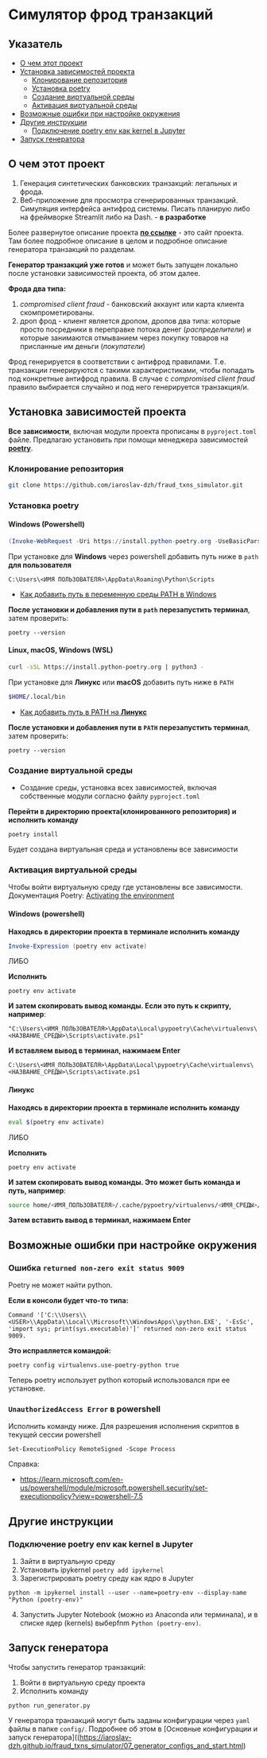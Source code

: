 
# Симулятор фрод транзакций

## Указатель

- [О чем этот проект](#о-чем-этот-проект)
- [Установка зависимостей проекта](#установка-зависимостей-проекта)
	- [Клонирование репозитория](#клонирование-репозитория)
	- [Установка poetry](#установка-poetry)
	- [Создание виртуальной среды](#создание-виртуальной-среды)
	- [Активация виртуальной среды](#активация-виртуальной-среды)
- [Возможные ошибки при настройке окружения](#возможные-ошибки-при-настройке-окружения)
- [Другие инструкции](#другие-инструкции)
	- [Подключение poetry env как kernel в Jupyter](#подключение-poetry-env-как-kernel-в-jupyter)
- [Запуск генератора](#запуск-генератора)


## О чем этот проект

1. Генерация синтетических банковских транзакций: легальных и фрода. 
2. Веб-приложение для просмотра сгенерированных транзакций. Симуляция интерфейса антифрод системы. Писать планирую либо на фреймворке Streamlit либо на Dash. - **в разработке**

Более развернутое описание проекта **[по ссылке](https://iaroslav-dzh.github.io/fraud_txns_simulator/01_%D0%93%D0%BB%D0%B0%D0%B2%D0%BD%D0%B0%D1%8F_%D1%81%D1%82%D1%80%D0%B0%D0%BD%D0%B8%D1%86%D0%B0_%D0%BF%D1%80%D0%BE%D0%B5%D0%BA%D1%82%D0%B0_af01.html)** - это сайт проекта. Там более подробное описание в целом и подробное описание генератора транзакций по разделам.

**Генератор транзакций уже готов** и может быть запущен локально после установки зависимостей проекта, об этом далее.

**Фрода два типа:** 
1. *compromised client fraud* - банковский аккаунт или карта клиента скомпрометированы.
2. дроп фрод - клиент является дропом, дропов два типа: которые просто посредники в переправке потока денег (*распределители*) и которые занимаются отмыванием через покупку товаров на присланные им деньги (*покупатели*)  

Фрод генерируется в соответствии с антифрод правилами. Т.е. транзакции генерируются с такими характеристиками, чтобы попадать под конкретные антифрод правила. В случае с *compromised client fraud* правило выбирается случайно и под него генерируется транзакция/и.  

## Установка зависимостей проекта

**Все зависимости**, включая модули проекта прописаны в `pyproject.toml` файле.
Предлагаю установить при помощи менеджера зависимостей **[poetry](https://python-poetry.org/)**.  

### Клонирование репозитория

```bash
git clone https://github.com/iaroslav-dzh/fraud_txns_simulator.git
```


### Установка poetry

#### Windows (Powershell)
```powershell
(Invoke-WebRequest -Uri https://install.python-poetry.org -UseBasicParsing).Content | py -
```

При установке для **Windows** через powershell добавить путь ниже в `path` **для пользователя**
```
C:\Users\<ИМЯ ПОЛЬЗОВАТЕЛЯ>\AppData\Roaming\Python\Scripts
```
- [Как добавить путь в переменную среды PATH в Windows](https://remontka.pro/add-to-path-variable-windows/)

**После установки и добавления пути в `path` перезапустить терминал**, затем проверить:
```
poetry --version
```

#### Linux, macOS, Windows (WSL)
```bash
curl -sSL https://install.python-poetry.org | python3 -
```

При установке для **Линукс** или **macOS** добавить путь ниже в `PATH`
```bash
$HOME/.local/bin
```
- [Как добавить путь в PATH на **Линукс**](https://iaroslav-dzh.github.io/fraud_txns_simulator/installation/how_to_add_poetry_to_path_linux.html)

**После установки и добавления пути в `PATH` перезапустить терминал**, затем проверить:
```
poetry --version
```


### Создание виртуальной среды

- Создание среды, установка всех зависимостей, включая собственные модули согласно  файлу `pyproject.toml`

**Перейти в директорию проекта(клонированного репозитория) и исполнить команду**
```
poetry install
```

Будет создана виртуальная среда и установлены все зависимости

### Активация виртуальной среды

Чтобы войти виртуальную среду где установлены все зависимости.  
Документация Poetry: [Activating the environment](https://python-poetry.org/docs/managing-environments/#activating-the-environment)

#### Windows (powershell)

**Находясь в директории проекта в терминале исполнить команду**
```powershell
Invoke-Expression (poetry env activate)
```

ЛИБО

**Исполнить**
```
poetry env activate
```

**И затем скопировать вывод команды. Если это путь к скрипту, например**:
```
"C:\Users\<ИМЯ_ПОЛЬЗОВАТЕЛЯ>\AppData\Local\pypoetry\Cache\virtualenvs\<НАЗВАНИЕ_СРЕДЫ>\Scripts\activate.ps1"
```

**И вставляем вывод в терминал, нажимаем Enter**
```
C:\Users\<ИМЯ_ПОЛЬЗОВАТЕЛЯ>\AppData\Local\pypoetry\Cache\virtualenvs\<НАЗВАНИЕ_СРЕДЫ>\Scripts\activate.ps1
```

#### Линукс

**Находясь в директории проекта в терминале исполнить команду**
```bash
eval $(poetry env activate)
```

ЛИБО

**Исполнить**
```
poetry env activate
```

**И затем скопировать вывод команды. Это может быть команда и путь, например**:
```bash
source home/<ИМЯ_ПОЛЬЗОВАТЕЛЯ>/.cache/pypoetry/virtualenvs/<ИМЯ_СРЕДЫ>/activate
```

**Затем вставить вывод в терминал, нажимаем Enter**


## Возможные ошибки при настройке окружения

### Ошибка  `returned non-zero exit status 9009`

Poetry не может найти python.

**Если в консоли будет что-то типа:**
```
Command '['C:\\Users\\<USER>\\AppData\\Local\\Microsoft\\WindowsApps\\python.EXE', '-EsSc', 'import sys; print(sys.executable)']' returned non-zero exit status 9009.
```

**Это исправляется командой:**
```
poetry config virtualenvs.use-poetry-python true
```

Теперь poetry использует python который использовался при ее установке.


### `UnauthorizedAccess Error` в powershell 

Исполнить команду ниже. Для разрешения исполнения скриптов в текущей сессии powershell
```
Set-ExecutionPolicy RemoteSigned -Scope Process
```

Справка:
- https://learn.microsoft.com/en-us/powershell/module/microsoft.powershell.security/set-executionpolicy?view=powershell-7.5


## Другие инструкции

### Подключение poetry env как kernel в Jupyter

1. Зайти в виртуальную среду
2. Установить ipykernel `poetry add ipykernel`
3. Зарегистрировать poetry среду как ядро в Jupyter

```
python -m ipykernel install --user --name=poetry-env --display-name "Python (poetry-env)"
```

4. Запустить Jupyter Notebook (можно из Anaconda или терминала), и в списке ядер (kernels) выберfnm `Python (poetry-env)`.


## Запуск генератора

Чтобы запустить генератор транзакций:
1. Войти в виртуальную среду проекта
2. Исполнить команду  

```
python run_generator.py
```

У генератора транзакций могут быть заданы конфигурации через `yaml` файлы в папке `config/`. Подробнее об этом в [Основные конфигурации и запуск генератора]((https://iaroslav-dzh.github.io/fraud_txns_simulator/07_generator_configs_and_start.html)



